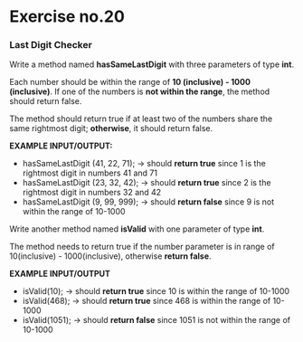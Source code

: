 # Exercise no.20
### Last Digit Checker

Write a method named **hasSameLastDigit** with three parameters of type **int**.

Each number should be within the range of **10 (inclusive) - 1000 (inclusive)**. If one of the numbers is **not within the range**, the method should return false.

The method should return true if at least two of the numbers share the same rightmost digit; **otherwise**, it should return false.

**EXAMPLE INPUT/OUTPUT:**
- hasSameLastDigit (41, 22, 71); → should **return true** since 1 is the rightmost digit in numbers 41 and 71
- hasSameLastDigit (23, 32, 42); → should **return true** since 2 is the rightmost digit in numbers 32 and 42
- hasSameLastDigit (9, 99, 999); → should **return false** since 9 is not within the range of 10-1000

Write another method named **isValid** with one parameter of type **int**.

The method needs to return true if the number parameter is in range of 10(inclusive) - 1000(inclusive), otherwise **return false**. 

**EXAMPLE INPUT/OUTPUT**
- isValid(10); → should **return true** since 10 is within the range of 10-1000
- isValid(468); → should **return true** since 468 is within the range of 10-1000
- isValid(1051); → should **return false** since 1051 is not within the range of 10-1000